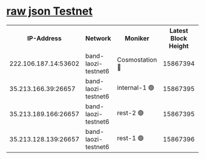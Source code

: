 
[raw json Testnet](https://rpc-check.bandt.stavr.tech/bandt/rpcbandt_result.json)
=

<table><tr><th>IP-Address</th><th>Network</th><th>Moniker</th><th>Latest Block Height</th><th>Earliest Block Height</th><th>Catching Up</th><th>Tx Index</th><th>Voting Power</th><th>Scan Time</th></tr><tr><td>222.106.187.14:53602</td><td>band-laozi-testnet6</td><td>Cosmostation 🔴</td><td>15867394</td><td>15423001</td><td>False</td><td>on</td><td>2203623</td><td>2024-02-15T04:12:10.042217024UTC</td></tr><tr><td>35.213.166.39:26657</td><td>band-laozi-testnet6</td><td>internal-1 🟢</td><td>15867395</td><td>15767395</td><td>False</td><td>on</td><td>0</td><td>2024-02-15T04:12:10.948207420UTC</td></tr><tr><td>35.213.189.166:26657</td><td>band-laozi-testnet6</td><td>rest-2 🟢</td><td>15867395</td><td>15767395</td><td>False</td><td>on</td><td>0</td><td>2024-02-15T04:12:11.825433685UTC</td></tr><tr><td>35.213.128.139:26657</td><td>band-laozi-testnet6</td><td>rest-1 🟢</td><td>15867396</td><td>15767396</td><td>False</td><td>on</td><td>0</td><td>2024-02-15T04:12:14.836090297UTC</td></tr></table>
